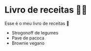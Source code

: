 # Livro de receitas :woman_cook:

Esse é o meu livro de receitas :cookie:

- Strogonoff de legumes 
- Pave de pacoca
- Brownie vegano
